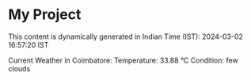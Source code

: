 # My Project

This content is dynamically generated in Indian Time (IST): 2024-03-02 16:57:20 IST


Current Weather in Coimbatore:
Temperature: 33.88 °C
Condition: few clouds
